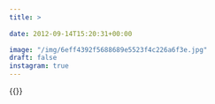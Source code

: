 ```yaml
---
title: >
  
date: 2012-09-14T15:20:31+00:00

image: "/img/6eff4392f5688689e5523f4c226a6f3e.jpg"
draft: false
instagram: true
---
```


{{<photo src="/img/6eff4392f5688689e5523f4c226a6f3e.jpg">}}
